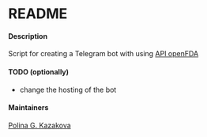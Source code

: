 # README

#### Description
Script for creating a Telegram bot with using [API openFDA](https://open.fda.gov/apis/)

#### TODO (optionally)
* change the hosting of the bot

#### Maintainers
[Polina G. Kazakova](mailto:kazakova.p.g@gmail.com)  
